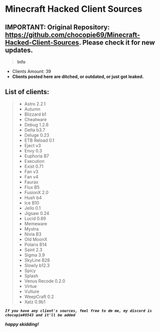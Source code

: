 
 # __**Minecraft Hacked Client Sources**__
 
 ## IMPORTANT: Original Repository: https://github.com/chocopie69/Minecraft-Hacked-Client-Sources. Please check it for new updates.

> **Info**
- Clients Amount: 39
- **Clients posted here are ditched, or outdated, or just got leaked.**
## List of clients:

 >* Astro 2.2.1
 >* Autumn
>* Blizzard b1
> * Cheatware
> * Debug 1.2.6
> * Delta b3.7
> * Deluge 0.23
> * ETB Reload 0.1
> * Eject v3
> * Envy 0.3
> * Euphoria B7
> * Execution
> * Exist 0.71
> * Fan v3
> * Fan v4
> * Faurax
> * Flux B5
> * FusionX 2.0
> * Hush b4
> * Ice B10
> * Jello 0.1
> * Jigsaw 0.24
> * Lucid 0.89
> * Memeware 
> * Mystra
> * Nivia B3
> * Old MoonX
> * Polaris B14
> * Saint 2.3
> * Sigma 3.9
> * SkyLine B28
> * Slowly b12.3
> * Spicy
> * Splash
> * Venus Recode 0.2.0
> * Virtue
> * Vulture
> * WeepCraft 0.2
> * Xatz 0.9b1

***`If you have any client's sources, feel free to dm me, my discord is chocopie#8543 and it'll be added`***

***happy skidding!***

